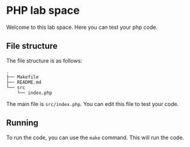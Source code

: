 # PHP lab space
Welcome to this lab space. Here you can test your php code.

## File structure
The file structure is as follows:
```
.
├── Makefile
├── README.md
└── src
    └── index.php
```

The main file is `src/index.php`. You can edit this file to test your code.

## Running
To run the code, you can use the `make` command. This will run the code.
